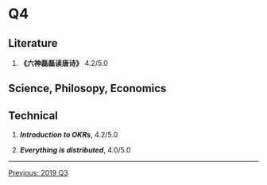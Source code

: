 # Q4

## Literature

1. **《六神磊磊读唐诗》** 4.2/5.0

## Science, Philosopy, Economics

## Technical

1. ***Introduction to OKRs***, 4.2/5.0

1. ***Everything is distributed***, 4.0/5.0

---------------------------------------------------

[Previous: 2019 Q3](Q3.md)
